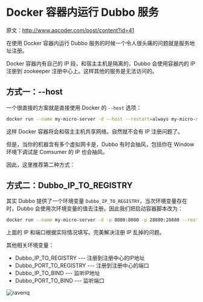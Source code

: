 # Docker 容器内运行 Dubbo 服务

原文：<http://www.aqcoder.com/post/content?id=41>

在使用 Docker 容器内运行 Dubbo 服务的时候一个令人很头痛的问题就是服务地址注册。

Docker 容器内有自己的 IP 段，和宿主主机是隔离的，Dubbo 会使用容器内的 IP 注册到 zookeeper 注册中心上。这样其他的服务是无法访问的。

## 方式一：--host

一个很直接的方案就是直接使用 Docker 的 `--host` 选项：

```sh
docker run --name my-micro-server -d --host --restart=always my-micro-server-image
```

这样 Docker 容器将会和宿主主机共享网络。自然就不会有 IP 注册问题了。

但是，当你的机器含有多个虚拟网卡是，Dubbo 有时会抽风，包括你在 Window 环境下调试是 Comsumer 的 IP 也会抽风。

因此，这里推荐第二种方式：

## 方式二：Dubbo_IP_TO_REGISTRY

其实 Dubbo 提供了一个环境变量 `Dubbo_IP_TO_REGISTRY`，当次环境变量存在时，Dubbo 会使用次环境变量的值去注册。因此我们把启动容器脚本改为：

```sh
docker run --name my-micro-server -d -p 8080:8080 -p 28880:28880 --restart=always -e Dubbo_IP_TO_REGISTRY=192.168.2.2  my-micro-server-image
```

上面的 IP  和端口根据实际情况填写。完美解决注册 IP 乱掉的问题。

其他相关环境变量：

- Dubbo_IP_TO_REGISTRY --- 注册到注册中心的IP地址
- Dubbo_PORT_TO_REGISTRY --- 注册到注册中心的端口
- Dubbo_IP_TO_BIND --- 监听IP地址
- Dubbo_PORT_TO_BIND --- 监听端口

![ravenq](https://ravenq-1251588610.cos.ap-guangzhou.myqcloud.com/ravenq-qr-gray.png)

